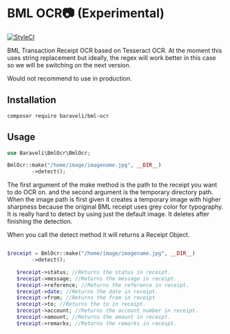 # BML OCR:camera: (Experimental)

[![StyleCI](https://github.styleci.io/repos/285442080/shield?branch=master)](https://github.styleci.io/repos/285442080?branch=master)

BML Transaction Receipt OCR based on Tesseract OCR. 
At the moment this uses string replacement but ideally, the regex will work better in this case so we will be switching on the next version.

Would not recommend to use in production.

## Installation

```
composer require baraveli/bml-ocr
```

## Usage

```php
use Baraveli\BmlOcr\BmlOcr;

BmlOcr::make("/home/image/imagename.jpg", __DIR__)
        ->detect();
```

The first argument of the make method is the path to the receipt you want to do OCR on. and the second argument is the temporary directory path. When the image path is first given it creates a temporary image with higher sharpness because the original BML receipt uses grey color for typography. It is really hard to detect by using just the default image. It deletes after finishing the detection.

When you call the detect method it will returns a Receipt Object.

```php

$receipt = BmlOcr::make("/home/image/imagename.jpg", __DIR__)
        ->detect();

   $receipt->status; //Returns the status in receipt.
   $receipt->message; //Returns the message in receipt.
   $receipt->reference; //Returns the reference in receipt.
   $receipt->date; //Returns the date in receipt.
   $receipt->from; //Returns the from in receipt
   $receipt->to; //Returns the to in receipt.
   $receipt->account; //Returns the account number in receipt.
   $receipt->amount; //Returns the amount in receipt.
   $receipt->remarks; //Returns the remarks in receipt.
```
